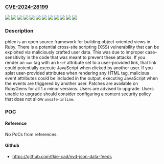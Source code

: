 ### [CVE-2024-28199](https://cve.mitre.org/cgi-bin/cvename.cgi?name=CVE-2024-28199)
![](https://img.shields.io/static/v1?label=Product&message=phlex&color=blue)
![](https://img.shields.io/static/v1?label=Version&message=%3C%201.0.1%20&color=brightgreen)
![](https://img.shields.io/static/v1?label=Version&message=%3D%201.1.0%20&color=brightgreen)
![](https://img.shields.io/static/v1?label=Version&message=%3D%201.4.0%20&color=brightgreen)
![](https://img.shields.io/static/v1?label=Version&message=%3D%201.7.0%20&color=brightgreen)
![](https://img.shields.io/static/v1?label=Version&message=%3D%201.9.0%20&color=brightgreen)
![](https://img.shields.io/static/v1?label=Version&message=%3E%3D%201.2.0%2C%20%3C%201.2.2%20&color=brightgreen)
![](https://img.shields.io/static/v1?label=Version&message=%3E%3D%201.3.0%2C%20%3C%201.3.3%20&color=brightgreen)
![](https://img.shields.io/static/v1?label=Version&message=%3E%3D%201.5.0%2C%20%3C%201.5.2%20&color=brightgreen)
![](https://img.shields.io/static/v1?label=Version&message=%3E%3D%201.6.0%2C%20%3C%201.6.2%20&color=brightgreen)
![](https://img.shields.io/static/v1?label=Version&message=%3E%3D%201.8.0%2C%20%3C%201.8.2%20&color=brightgreen)
![](https://img.shields.io/static/v1?label=Vulnerability&message=CWE-79%3A%20Improper%20Neutralization%20of%20Input%20During%20Web%20Page%20Generation%20('Cross-site%20Scripting')&color=brightgreen)

### Description

phlex is an open source framework for building object-oriented views in Ruby. There is a potential cross-site scripting (XSS) vulnerability that can be exploited via maliciously crafted user data. This was due to improper case-sensitivity in the code that was meant to prevent these attacks. If you render an `<a>` tag with an `href` attribute set to a user-provided link, that link could potentially execute JavaScript when clicked by another user. If you splat user-provided attributes when rendering any HTML tag, malicious event attributes could be included in the output, executing JavaScript when the events are triggered by another user. Patches are available on RubyGems for all 1.x minor versions. Users are advised to upgrade. Users unable to upgrade should consider configuring a content security policy that does not allow `unsafe-inline`.

### POC

#### Reference
No PoCs from references.

#### Github
- https://github.com/fkie-cad/nvd-json-data-feeds


